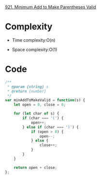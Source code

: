 [921. Minimum Add to Make Parentheses Valid](https://leetcode.com/problems/minimum-add-to-make-parentheses-valid/description/)

# Complexity
- Time complexity:O(n)
<!-- Add your time complexity here, e.g. $$O(n)$$ -->

- Space complexity:O(1)
<!-- Add your space complexity here, e.g. $$O(n)$$ -->

# Code
```javascript []
/**
 * @param {string} s
 * @return {number}
 */
var minAddToMakeValid = function(s) {
    let open = 0, close = 0;  

    for (let char of s) {
        if (char === '(') {
            open++;
        } else if (char === ')') {
            if (open > 0) {
                open--;  
            } else {
                close++; 
            }
        }
    }

    return open + close;
};
```
